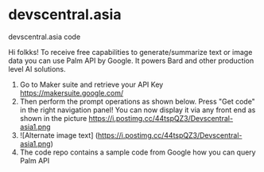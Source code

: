 # devscentral.asia
devscentral.asia code

Hi folkks! To receive free capabilities to generate/summarize text or image data you can use Palm API by Google. It powers Bard and other production level AI solutions. 
1. Go to Maker suite and retrieve your API Key https://makersuite.google.com/
2. Then perform the prompt operations as shown below. Press "Get code" in the right navigation panel! You can now display it via any front end as shown in the picture https://i.postimg.cc/44tspQZ3/Devscentral-asia1.png
3. ![Alternate image text] (https://i.postimg.cc/44tspQZ3/Devscentral-asia1.png)
4. The code repo contains a sample code from Google how you can query Palm API

